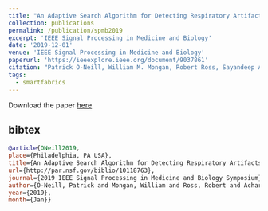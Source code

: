 ```yaml
---
title: "An Adaptive Search Algorithm for Detecting Respiratory Artifacts Using a Wireless Passive Wearable Device"
collection: publications
permalink: /publication/spmb2019
excerpt: 'IEEE Signal Processing in Medicine and Biology'
date: '2019-12-01'
venue: 'IEEE Signal Processing in Medicine and Biology'
paperurl: 'https://ieeexplore.ieee.org/document/9037861'
citation: "Patrick O-Neill, William M. Mongan, Robert Ross, Sayandeep Acharya, Adam K. Fontecchio, and Kapil R. Dandekar. An Adaptive Search Algorithm for Detecting Respiratory Artifacts Using a Wireless Passive Wearable Device. IEEE Signal Processing in Medicine and Biology (SPMB), December, 2019."
tags: 
  - smartfabrics
---
```

Download the paper [here](https://www.ieeespmb.org/2019/papers/l02_06.pdf)

## bibtex
```bibtex
@article{ONeill2019, 
place={Philadelphia, PA USA}, 
title={An Adaptive Search Algorithm for Detecting Respiratory Artifacts Using a Wireless Passive Wearable Device}, 
url={http://par.nsf.gov/biblio/10118763}, 
journal={2019 IEEE Signal Processing in Medicine and Biology Symposium}, 
author={O-Neill, Patrick and Mongan, William and Ross, Robert and Acharya, Sayandeep and Fontecchio, Adam and Dandekar, Kapil R.}, 
year={2019}, 
month={Jan}}
```